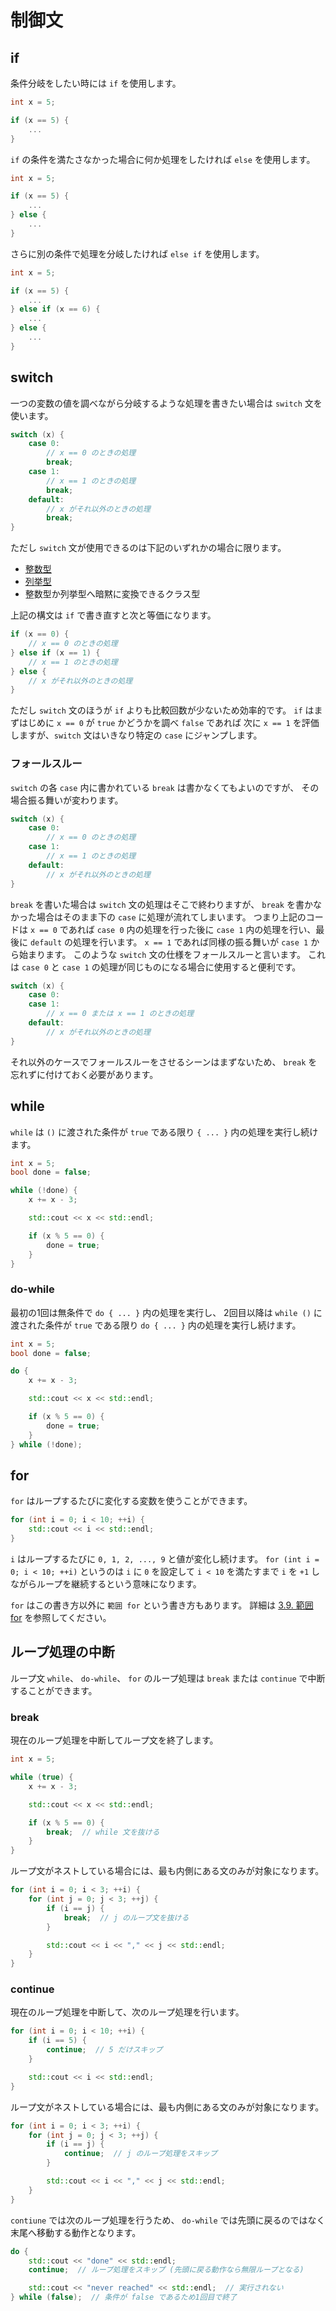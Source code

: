 # 制御文

## if

条件分岐をしたい時には `if` を使用します。

```cpp
int x = 5;

if (x == 5) {
    ...
}
```

`if` の条件を満たさなかった場合に何か処理をしたければ `else` を使用します。

```cpp
int x = 5;

if (x == 5) {
    ...
} else {
    ...
}
```

さらに別の条件で処理を分岐したければ `else if` を使用します。

```cpp
int x = 5;

if (x == 5) {
    ...
} else if (x == 6) {
    ...
} else {
    ...
}
```

## switch

一つの変数の値を調べながら分岐するような処理を書きたい場合は `switch` 文を使います。

```cpp
switch (x) {
    case 0:
        // x == 0 のときの処理
        break;
    case 1:
        // x == 1 のときの処理
        break;
    default:
        // x がそれ以外のときの処理
        break;
}
```

ただし `switch` 文が使用できるのは下記のいずれかの場合に限ります。

- [整数型](ch02-02-primitive-types.md#_3)
- [列挙型](ch02-02-primitive-types.md#_7)
- 整数型か列挙型へ暗黙に変換できるクラス型

上記の構文は `if` で書き直すと次と等価になります。

```cpp
if (x == 0) {
    // x == 0 のときの処理
} else if (x == 1) {
    // x == 1 のときの処理
} else {
    // x がそれ以外のときの処理
}
```

ただし `switch` 文のほうが `if` よりも比較回数が少ないため効率的です。
`if` はまずはじめに `x == 0` が `true` かどうかを調べ `false` であれば
次に `x == 1` を評価しますが、`switch` 文はいきなり特定の `case` にジャンプします。

### フォールスルー

`switch` の各 `case` 内に書かれている `break` は書かなくてもよいのですが、
その場合振る舞いが変わります。

```cpp
switch (x) {
    case 0:
        // x == 0 のときの処理
    case 1:
        // x == 1 のときの処理
    default:
        // x がそれ以外のときの処理
}
```

`break` を書いた場合は `switch` 文の処理はそこで終わりますが、
`break` を書かなかった場合はそのまま下の `case` に処理が流れてしまいます。
つまり上記のコードは `x == 0` であれば `case 0` 内の処理を行った後に
`case 1` 内の処理を行い、最後に `default` の処理を行います。
`x == 1` であれば同様の振る舞いが `case 1` から始まります。
このような `switch` 文の仕様をフォールスルーと言います。
これは `case 0` と `case 1` の処理が同じものになる場合に使用すると便利です。

```cpp
switch (x) {
    case 0:
    case 1:
        // x == 0 または x == 1 のときの処理
    default:
        // x がそれ以外のときの処理
}
```

それ以外のケースでフォールスルーをさせるシーンはまずないため、
`break` を忘れずに付けておく必要があります。

## while

`while` は `()` に渡された条件が `true` である限り
`{ ... }` 内の処理を実行し続けます。

```cpp
int x = 5;
bool done = false;

while (!done) {
    x += x - 3;

    std::cout << x << std::endl;

    if (x % 5 == 0) {
        done = true;
    }
}
```

### do-while

最初の1回は無条件で `do { ... }` 内の処理を実行し、
2回目以降は `while ()` に渡された条件が `true` である限り
`do { ... }` 内の処理を実行し続けます。

```cpp
int x = 5;
bool done = false;

do {
    x += x - 3;

    std::cout << x << std::endl;

    if (x % 5 == 0) {
        done = true;
    }
} while (!done);
```

## for

`for` はループするたびに変化する変数を使うことができます。

```cpp
for (int i = 0; i < 10; ++i) {
    std::cout << i << std::endl;
}
```

`i` はループするたびに `0, 1, 2, ..., 9` と値が変化し続けます。
`for (int i = 0; i < 10; ++i)` というのは `i` に `0` を設定して
`i < 10` を満たすまで `i` を `+1` しながらループを継続するという意味になります。

`for` はこの書き方以外に `範囲 for` という書き方もあります。
詳細は [3.9. 範囲 for][range-based-for] を参照してください。

[range-based-for]: ch03-09-range-based-for.md

## ループ処理の中断

ループ文 `while`、 `do-while`、 `for` のループ処理は
`break` または `continue` で中断することができます。

### break

現在のループ処理を中断してループ文を終了します。

```cpp
int x = 5;

while (true) {
    x += x - 3;

    std::cout << x << std::endl;

    if (x % 5 == 0) {
        break;  // while 文を抜ける
    }
}
```

ループ文がネストしている場合には、最も内側にある文のみが対象になります。

```cpp
for (int i = 0; i < 3; ++i) {
    for (int j = 0; j < 3; ++j) {
        if (i == j) {
            break;  // j のループ文を抜ける
        }

        std::cout << i << "," << j << std::endl;
    }
}
```

### continue

現在のループ処理を中断して、次のループ処理を行います。

```cpp
for (int i = 0; i < 10; ++i) {
    if (i == 5) {
        continue;  // 5 だけスキップ
    }

    std::cout << i << std::endl;
}
```

ループ文がネストしている場合には、最も内側にある文のみが対象になります。

```cpp
for (int i = 0; i < 3; ++i) {
    for (int j = 0; j < 3; ++j) {
        if (i == j) {
            continue;  // j のループ処理をスキップ
        }

        std::cout << i << "," << j << std::endl;
    }
}
```

`contiune` では次のループ処理を行うため、
`do-while` では先頭に戻るのではなく末尾へ移動する動作となります。

```cpp
do {
    std::cout << "done" << std::endl;
    continue;  // ループ処理をスキップ (先頭に戻る動作なら無限ループとなる)

    std::cout << "never reached" << std::endl;  // 実行されない
} while (false);  // 条件が false であるため1回目で終了
```
